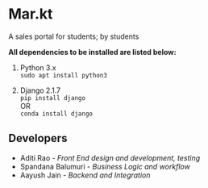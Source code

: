 # Mar.kt
A sales portal for students; by students

**All dependencies to be installed are listed below:**
1. Python 3.x<br>
`sudo apt install python3`

2. Django 2.1.7<br>
`pip install django` <br> OR <br> `conda install django`


## Developers
- Aditi Rao - _Front End design and development, testing_
- Spandana Balumuri - _Business Logic and workflow_
- Aayush Jain - _Backend and Integration_